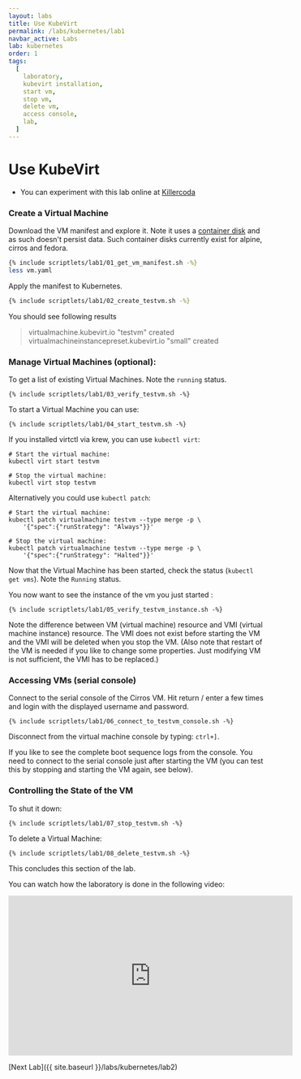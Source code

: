 ```yaml
---
layout: labs
title: Use KubeVirt
permalink: /labs/kubernetes/lab1
navbar_active: Labs
lab: kubernetes
order: 1
tags:
  [
    laboratory,
    kubevirt installation,
    start vm,
    stop vm,
    delete vm,
    access console,
    lab,
  ]
---
```


# Use KubeVirt

- You can experiment with this lab online at [Killercoda](https://killercoda.com/kubevirt/scenario/kubevirt-101)

### Create a Virtual Machine

Download the VM manifest and explore it. Note it uses a [container disk](https://kubevirt.io/user-guide/virtual_machines/disks_and_volumes/#containerdisk) and as such doesn't persist data. Such container disks currently exist for alpine, cirros and fedora.

```bash
{% include scriptlets/lab1/01_get_vm_manifest.sh -%}
less vm.yaml
```

Apply the manifest to Kubernetes.

```bash
{% include scriptlets/lab1/02_create_testvm.sh -%}
```

You should see following results
> virtualmachine.kubevirt.io "testvm" created
> virtualmachineinstancepreset.kubevirt.io "small" created

### Manage Virtual Machines (optional):

To get a list of existing Virtual Machines. Note the `running` status.

```
{% include scriptlets/lab1/03_verify_testvm.sh -%}
```

To start a Virtual Machine you can use:

```
{% include scriptlets/lab1/04_start_testvm.sh -%}
```

If you installed virtctl via krew, you can use `kubectl virt`:

```shell
# Start the virtual machine:
kubectl virt start testvm

# Stop the virtual machine:
kubectl virt stop testvm
```

Alternatively you could use `kubectl patch`:

```shell
# Start the virtual machine:
kubectl patch virtualmachine testvm --type merge -p \
    '{"spec":{"runStrategy": "Always"}}'

# Stop the virtual machine:
kubectl patch virtualmachine testvm --type merge -p \
    '{"spec":{"runStrategy": "Halted"}}'
```

Now that the Virtual Machine has been started, check the status (`kubectl get vms`). Note the `Running` status.

You now want to see the instance of the vm you just started :

```
{% include scriptlets/lab1/05_verify_testvm_instance.sh -%}
```

Note the difference between VM (virtual machine) resource and VMI (virtual machine instance) resource. The VMI does not exist before starting the VM and the VMI will be deleted when you stop the VM. (Also note that restart of the VM is needed if you like to change some properties. Just modifying VM is not sufficient, the VMI has to be replaced.) 

### Accessing VMs (serial console)

Connect to the serial console of the Cirros VM. Hit return / enter a few times and login with the displayed username and password.

```
{% include scriptlets/lab1/06_connect_to_testvm_console.sh -%}
```

Disconnect from the virtual machine console by typing: `ctrl+]`.

If you like to see the complete boot sequence logs from the console. You need to connect to the serial console just after starting the VM (you can test this by stopping and starting the VM again, see below).

### Controlling the State of the VM

To shut it down:

```
{% include scriptlets/lab1/07_stop_testvm.sh -%}
```

To delete a Virtual Machine:

```
{% include scriptlets/lab1/08_delete_testvm.sh -%}
```

This concludes this section of the lab.

You can watch how the laboratory is done in the following video:

<iframe width="560" height="315" style="height: 315px" src="https://www.youtube.com/embed/eQZPCeOs9-c" frameborder="0" allow="accelerometer; autoplay; encrypted-media; gyroscope; picture-in-picture" allowfullscreen></iframe>

[Next Lab]({{ site.baseurl }}/labs/kubernetes/lab2)
